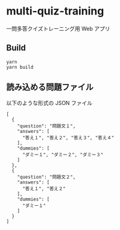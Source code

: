 # multi-quiz-training

一問多答クイズトレーニング用 Web アプリ

## Build

```
yarn
yarn build
```

## 読み込める問題ファイル

以下のような形式の JSON ファイル

```
[
  {
    "question": "問題文１",
    "answers": [
      "答え１", "答え２", "答え３", "答え４"
    ],
    "dummies": [
      "ダミー１", "ダミー２", "ダミー３"
    ]
  },
  {
    "question": "問題文２",
    "answers": [
      "答え１", "答え２"
    ],
    "dummies": [
      "ダミー１"
    ]
  }
]
```
